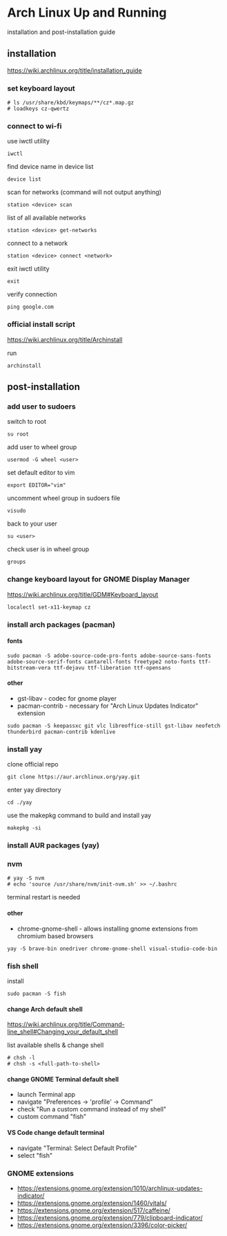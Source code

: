 # Arch Linux Up and Running

installation and post-installation guide

## installation
https://wiki.archlinux.org/title/installation_guide

### set keyboard layout 

```
# ls /usr/share/kbd/keymaps/**/cz*.map.gz
# loadkeys cz-qwertz
```

### connect to wi-fi
use iwctl utility
```
iwctl
```

find device name in device list
```
device list
```

scan for networks (command will not output anything)
```
station <device> scan
```

list of all available networks
```
station <device> get-networks
```

connect to a network
```
station <device> connect <network>
```

exit iwctl utility
```
exit
```

verify connection
```
ping google.com
```

###  official install script
https://wiki.archlinux.org/title/Archinstall

run
```
archinstall
```
## post-installation

### add user to sudoers

switch to root
```
su root
```

add user to wheel group
```
usermod -G wheel <user>
```

set default editor to vim
```
export EDITOR="vim"
```

uncomment wheel group in sudoers file
```
visudo
```

back to your user
```
su <user>
```

check user is in wheel group
```
groups
```

### change keyboard layout for GNOME Display Manager
https://wiki.archlinux.org/title/GDM#Keyboard_layout
```
localectl set-x11-keymap cz
```

### install arch packages (pacman)
#### fonts
```
sudo pacman -S adobe-source-code-pro-fonts adobe-source-sans-fonts adobe-source-serif-fonts cantarell-fonts freetype2 noto-fonts ttf-bitstream-vera ttf-dejavu ttf-liberation ttf-opensans
```
#### other
- gst-libav - codec for gnome player
- pacman-contrib - necessary for "Arch Linux Updates Indicator" extension
```
sudo pacman -S keepassxc git vlc libreoffice-still gst-libav neofetch thunderbird pacman-contrib kdenlive
```

### install yay

clone official repo
```
git clone https://aur.archlinux.org/yay.git
```

enter yay directory
```
cd ./yay
```

use the makepkg command to build and install yay
```
makepkg -si
```

### install AUR packages (yay)
### nvm
```
# yay -S nvm
# echo 'source /usr/share/nvm/init-nvm.sh' >> ~/.bashrc
```
terminal restart is needed
#### other
- chrome-gnome-shell - allows installing gnome extensions from chromium based browsers
```
yay -S brave-bin onedriver chrome-gnome-shell visual-studio-code-bin
```

### fish shell
install
```
sudo pacman -S fish
```
#### change Arch default shell

https://wiki.archlinux.org/title/Command-line_shell#Changing_your_default_shell

list available shells & change shell
```
# chsh -l
# chsh -s <full-path-to-shell>
```

#### change GNOME Terminal default shell
- launch Terminal app 
- navigate "Preferences -> 'profile' -> Command"
- check "Run a custom command instead of my shell"
- custom command "fish"

#### VS Code change default terminal
- navigate "Terminal: Select Default Profile"
- select "fish"

### GNOME extensions
- https://extensions.gnome.org/extension/1010/archlinux-updates-indicator/
- https://extensions.gnome.org/extension/1460/vitals/
- https://extensions.gnome.org/extension/517/caffeine/
- https://extensions.gnome.org/extension/779/clipboard-indicator/
- https://extensions.gnome.org/extension/3396/color-picker/



